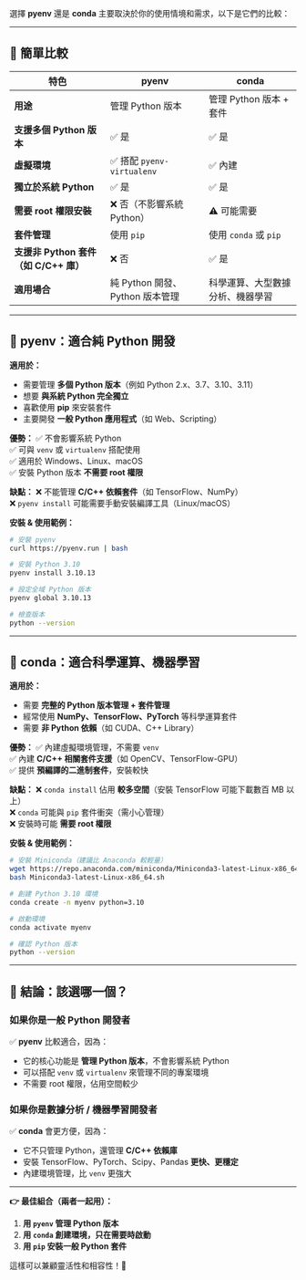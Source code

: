選擇 **pyenv** 還是 **conda** 主要取決於你的使用情境和需求，以下是它們的比較：  

---

## **📌 簡單比較**
| 特色        | pyenv | conda |
|------------|-------|-------|
| **用途** | 管理 Python 版本 | 管理 Python 版本 + 套件 |
| **支援多個 Python 版本** | ✅ 是 | ✅ 是 |
| **虛擬環境** | ✅ 搭配 `pyenv-virtualenv` | ✅ 內建 |
| **獨立於系統 Python** | ✅ 是 | ✅ 是 |
| **需要 root 權限安裝** | ❌ 否（不影響系統 Python） | ⚠️ 可能需要 |
| **套件管理** | 使用 `pip` | 使用 `conda` 或 `pip` |
| **支援非 Python 套件（如 C/C++ 庫）** | ❌ 否 | ✅ 是 |
| **適用場合** | 純 Python 開發、Python 版本管理 | 科學運算、大型數據分析、機器學習 |

---

## **🔹 pyenv：適合純 Python 開發**
**適用於：**
- 需要管理 **多個 Python 版本**（例如 Python 2.x、3.7、3.10、3.11）
- 想要 **與系統 Python 完全獨立**
- 喜歡使用 **pip** 來安裝套件
- 主要開發 **一般 Python 應用程式**（如 Web、Scripting）

**優勢：**
✅ 不會影響系統 Python  
✅ 可與 `venv` 或 `virtualenv` 搭配使用  
✅ 適用於 Windows、Linux、macOS  
✅ 安裝 Python 版本 **不需要 root 權限**  

**缺點：**
❌ 不能管理 **C/C++ 依賴套件**（如 TensorFlow、NumPy）  
❌ `pyenv install` 可能需要手動安裝編譯工具（Linux/macOS）  

**安裝 & 使用範例：**
```bash
# 安裝 pyenv
curl https://pyenv.run | bash

# 安裝 Python 3.10
pyenv install 3.10.13

# 設定全域 Python 版本
pyenv global 3.10.13

# 檢查版本
python --version
```

---

## **🔹 conda：適合科學運算、機器學習**
**適用於：**
- 需要 **完整的 Python 版本管理 + 套件管理**
- 經常使用 **NumPy、TensorFlow、PyTorch** 等科學運算套件
- 需要 **非 Python 依賴**（如 CUDA、C++ Library）

**優勢：**
✅ 內建虛擬環境管理，不需要 `venv`  
✅ 內建 **C/C++ 相關套件支援**（如 OpenCV、TensorFlow-GPU）  
✅ 提供 **預編譯的二進制套件**，安裝較快  

**缺點：**
❌ `conda install` 佔用 **較多空間**（安裝 TensorFlow 可能下載數百 MB 以上）  
❌ `conda` 可能與 `pip` 套件衝突（需小心管理）  
❌ 安裝時可能 **需要 root 權限**  

**安裝 & 使用範例：**
```bash
# 安裝 Miniconda（建議比 Anaconda 較輕量）
wget https://repo.anaconda.com/miniconda/Miniconda3-latest-Linux-x86_64.sh
bash Miniconda3-latest-Linux-x86_64.sh

# 創建 Python 3.10 環境
conda create -n myenv python=3.10

# 啟動環境
conda activate myenv

# 確認 Python 版本
python --version
```

---

## **🔹 結論：該選哪一個？**
### **如果你是一般 Python 開發者**
✅ **pyenv** 比較適合，因為：
- 它的核心功能是 **管理 Python 版本**，不會影響系統 Python
- 可以搭配 `venv` 或 `virtualenv` 來管理不同的專案環境
- 不需要 root 權限，佔用空間較少

### **如果你是數據分析 / 機器學習開發者**
✅ **conda** 會更方便，因為：
- 它不只管理 Python，還管理 **C/C++ 依賴庫**
- 安裝 TensorFlow、PyTorch、Scipy、Pandas **更快、更穩定**
- 內建環境管理，比 `venv` 更強大

---

**👉 最佳組合（兩者一起用）：**
1. **用 `pyenv` 管理 Python 版本**
2. **用 `conda` 創建環境，只在需要時啟動**
3. **用 `pip` 安裝一般 Python 套件**

這樣可以兼顧靈活性和相容性！🚀